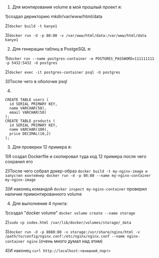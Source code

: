 1. Для монтирования volume в мой прошлый проект я:


1)создал дерикторию mkdir/var/www/html/data

2)```docker build -t kanye1```

3)```docker run -d -p 80:80 -v /var/www/html/data:/var/www/html/data kanye1```


2. Для генерации таблиц в PostgeSQL я:


1)```docker run --name postgres-container -e POSTGRES_PASSWORD=111111111 -p 5432:5432 -d postgres```

2)```docker exec -it postgres-container psql -U postgres```

3)После чего в оболочке psql

4)
```
CREATE TABLE users (
  id SERIAL PRIMARY KEY,
  name VARCHAR(50),
  email VARCHAR(50)
);
CREATE TABLE products (
  id SERIAL PRIMARY KEY,
  name VARCHAR(100),
  price DECIMAL(10,2)
);
```
3. Для проверки 12 примера я:


1)Я создал Dockerfile и скопировал туда код 12 примера после чего сохранил его

2)После чего собрал докер-образ ```docker build -t my-nginx-image и запустил контейнер docker run -d -p 80:80 --name my-nginx-container my-nginx-image```

3)И наконец командой ```docker inspect my-nginx-container``` проверил наличие примонтированного volume


4. Для выполнения 4 пункта:



1)создал "docker volume" ```docker volume create --name storage```

2)```sudo cp index.html /var/lib/docker/volumes/storage/_data```

3)```docker run -d -p 8080:80 -v storage:/usr/share/nginx/html -v /path/to/config/nginx.conf:/etc/nginx/nginx.conf --name nginx-container nginx``` (очень много думал над этим)

4)И наконец ```curl http://localhost:<внешний_порт>```

